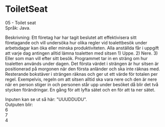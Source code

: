 # ToiletSeat
05 - Toilet seat <br />
Språk: Java.

Beskrivning: Ett företag har har tagit beslutet att effektivisera sitt företagande och vill undersöka
hur olika regler vid toalettbesök under arbetsdagar kan öka eller minska produktiviteten. Alla
anställda får i uppgift att varje dag antingen alltid lämna toaletten med sitsen 1) Uppe. 2) Nere.
3) Eller som man vill efter sitt besök. Programmet tar in en sträng om hur toaletten används
under dagen. Det första värdet i strängen är hur sitsen är positionerad på morgonen när den
första anländer och ska inte räknas med. Resterande bokstäver i strängen räknas och ger ut ett
värde för totalen per regel. Exempelvis, regeln om att sitsen alltid ska vara nere och den är nere
när en person stiger in och personen står upp under besöket då blir det två stycken
förändringar. En gång för att lyfta sätet och en för att ta ner sätet.

Inputen kan se ut så här: "UUUDDUDU". <br />
Outputen blir: <br />
6 <br />
7 <br />
4
